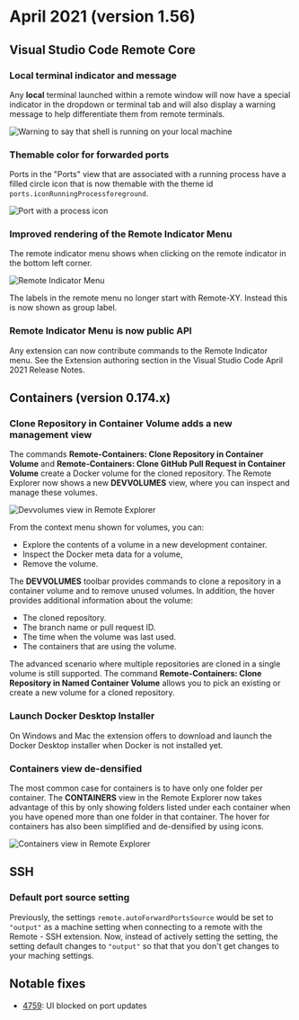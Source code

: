 # April 2021 (version 1.56)

## Visual Studio Code Remote Core

### Local terminal indicator and message

Any **local** terminal launched within a remote window will now have a special indicator in the dropdown or terminal tab and will also display a warning message to help differentiate them from remote terminals.

![Warning to say that shell is running on your local machine](images/1_56/local_terminals.png)

### Themable color for forwarded ports

Ports in the "Ports" view that are associated with a running process have a filled circle icon that is now themable with the theme id `ports.iconRunningProcessforeground`.

![Port with a process icon](images/1_56/ports-view-running-icon.png)

### Improved rendering of the Remote Indicator Menu

The remote indicator menu shows when clicking on the remote indicator in the bottom left corner.

![Remote Indicator Menu](images/1_56/remote-indicator-menu.png)

The labels in the remote menu no longer start with Remote-XY. Instead this is now shown as group label.

### Remote Indicator Menu is now public API

Any extension can now contribute commands to the Remote Indicator menu. See the Extension authoring section in the Visual Studio Code April 2021 Release Notes.

## Containers (version 0.174.x)

### Clone Repository in Container Volume adds a new management view

The commands **Remote-Containers: Clone Repository in Container Volume** and **Remote-Containers: Clone GitHub Pull Request in Container Volume** create a Docker volume for the cloned repository. The Remote Explorer now shows a new **DEVVOLUMES** view, where you can inspect and manage these volumes.

![Devvolumes view in Remote Explorer](images/1_56/devvolumes-view.png)

From the context menu shown for volumes, you can:

* Explore the contents of a volume in a new development container.
* Inspect the Docker meta data for a volume,
* Remove the volume.

The **DEVVOLUMES** toolbar provides commands to clone a repository in a container volume and to remove unused volumes. In addition, the hover provides additional information about the volume:

* The cloned repository.
* The branch name or pull request ID.
* The time when the volume was last used.
* The containers that are using the volume.

The advanced scenario where multiple repositories are cloned in a single volume is still supported. The command **Remote-Containers: Clone Repository in Named Container Volume** allows you to pick an existing or create a new volume for a cloned repository.

### Launch Docker Desktop Installer

On Windows and Mac the extension offers to download and launch the Docker Desktop installer when Docker is not installed yet.

### Containers view de-densified

The most common case for containers is to have only one folder per container. The **CONTAINERS** view in the Remote Explorer now takes advantage of this by only showing folders listed under each container when you have opened more than one folder in that container. The hover for containers has also been simplified and de-densified by using icons.

![Containers view in Remote Explorer](images/1_56/containers-view.png)

## SSH

### Default port source setting

Previously, the settings `remote.autoForwardPortsSource` would be set to `"output"` as a machine setting when connecting to a remote with the Remote - SSH extension. Now, instead of actively setting the setting, the setting default changes to `"output"` so that that you don't get changes to your maching settings.

## Notable fixes

* [4759](https://github.com/microsoft/vscode-remote-release/issues/4759): UI blocked on port updates